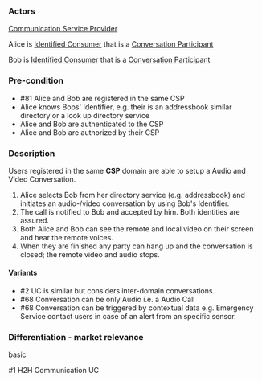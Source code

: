 ### Actors

[Communication Service Provider](https://github.com/reTHINK-project/use-cases/blob/master/docs/D1.1/business-models/business-roles.md#communication-service-provider-csp)

Alice is [Identified Consumer](../blob/master/docs/D1.1/business-models/business-roles.md#identified-service-consumer) that is a [Conversation Participant](../blob/master/docs/D1.1/business-models/business-roles.md#conversation--communication-participant)

Bob is [Identified Consumer](../blob/master/docs/D1.1/business-models/business-roles.md#identified-service-consumer) that is a [Conversation Participant](../blob/master/docs/D1.1/business-models/business-roles.md#conversation--communication-participant)
### Pre-condition
- #81 Alice and Bob are registered in the same CSP 
- Alice knows Bobs' Identifier, e.g. their is an addressbook similar directory or a look up directory service
- Alice and Bob are authenticated to the CSP
- Alice and Bob are authorized by their CSP
### Description

Users registered in the same **CSP** domain are able to setup a Audio and Video Conversation.
1. Alice selects Bob from her directory service (e.g. addressbook) and initiates an audio-/video conversation by using Bob's Identifier.
2. The call is notified to Bob and accepted by him. Both identities are assured.
3. Both Alice and Bob can see the remote and local video on their screen and hear the remote voices.
4. When they are finished any party can hang up and the conversation is closed; the remote video and audio stops.
#### Variants
- #2  UC  is similar but considers inter-domain conversations. 
- #68 Conversation can be only Audio i.e. a Audio Call 
- #68 Conversation can be triggered by contextual data e.g. Emergency Service contact users in case of an alert from an specific sensor.
### Differentiation - market relevance

basic

#1 H2H Communication UC
